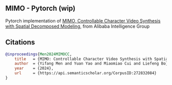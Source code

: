 ## MIMO - Pytorch (wip)

Pytorch implementation of <a href="https://menyifang.github.io/projects/MIMO/index.html">MIMO, Controllable Character Video Synthesis with Spatial Decomposed Modeling</a>, from Alibaba Intelligence Group

## Citations

```bibtex
@inproceedings{Men2024MIMOCC,
    title   = {MIMO: Controllable Character Video Synthesis with Spatial Decomposed Modeling},
    author  = {Yifang Men and Yuan Yao and Miaomiao Cui and Liefeng Bo},
    year    = {2024},
    url     = {https://api.semanticscholar.org/CorpusID:272832084}
}
```
